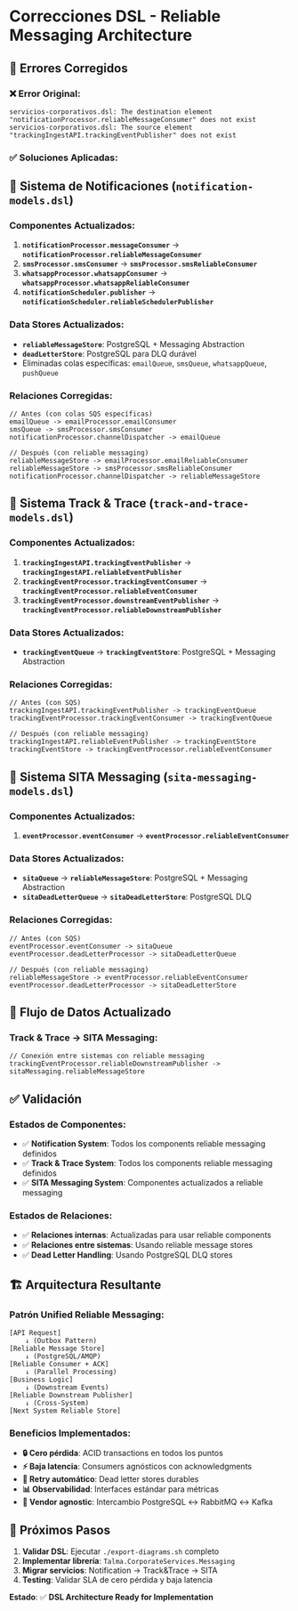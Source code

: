 # Correcciones DSL - Reliable Messaging Architecture

## 🔧 Errores Corregidos

### ❌ Error Original:
```
servicios-corporativos.dsl: The destination element "notificationProcessor.reliableMessageConsumer" does not exist
servicios-corporativos.dsl: The source element "trackingIngestAPI.trackingEventPublisher" does not exist
```

### ✅ Soluciones Aplicadas:

## 📄 Sistema de Notificaciones (`notification-models.dsl`)

### Componentes Actualizados:
1. **`notificationProcessor.messageConsumer`** → **`notificationProcessor.reliableMessageConsumer`**
2. **`smsProcessor.smsConsumer`** → **`smsProcessor.smsReliableConsumer`**
3. **`whatsappProcessor.whatsappConsumer`** → **`whatsappProcessor.whatsappReliableConsumer`**
4. **`notificationScheduler.publisher`** → **`notificationScheduler.reliableSchedulerPublisher`**

### Data Stores Actualizados:
- **`reliableMessageStore`**: PostgreSQL + Messaging Abstraction
- **`deadLetterStore`**: PostgreSQL para DLQ durável
- Eliminadas colas específicas: `emailQueue`, `smsQueue`, `whatsappQueue`, `pushQueue`

### Relaciones Corregidas:
```dsl
// Antes (con colas SQS específicas)
emailQueue -> emailProcessor.emailConsumer
smsQueue -> smsProcessor.smsConsumer
notificationProcessor.channelDispatcher -> emailQueue

// Después (con reliable messaging)
reliableMessageStore -> emailProcessor.emailReliableConsumer
reliableMessageStore -> smsProcessor.smsReliableConsumer
notificationProcessor.channelDispatcher -> reliableMessageStore
```

## 📄 Sistema Track & Trace (`track-and-trace-models.dsl`)

### Componentes Actualizados:
1. **`trackingIngestAPI.trackingEventPublisher`** → **`trackingIngestAPI.reliableEventPublisher`**
2. **`trackingEventProcessor.trackingEventConsumer`** → **`trackingEventProcessor.reliableEventConsumer`**
3. **`trackingEventProcessor.downstreamEventPublisher`** → **`trackingEventProcessor.reliableDownstreamPublisher`**

### Data Stores Actualizados:
- **`trackingEventQueue`** → **`trackingEventStore`**: PostgreSQL + Messaging Abstraction

### Relaciones Corregidas:
```dsl
// Antes (con SQS)
trackingIngestAPI.trackingEventPublisher -> trackingEventQueue
trackingEventProcessor.trackingEventConsumer -> trackingEventQueue

// Después (con reliable messaging)
trackingIngestAPI.reliableEventPublisher -> trackingEventStore
trackingEventStore -> trackingEventProcessor.reliableEventConsumer
```

## 📄 Sistema SITA Messaging (`sita-messaging-models.dsl`)

### Componentes Actualizados:
1. **`eventProcessor.eventConsumer`** → **`eventProcessor.reliableEventConsumer`**

### Data Stores Actualizados:
- **`sitaQueue`** → **`reliableMessageStore`**: PostgreSQL + Messaging Abstraction
- **`sitaDeadLetterQueue`** → **`sitaDeadLetterStore`**: PostgreSQL DLQ

### Relaciones Corregidas:
```dsl
// Antes (con SQS)
eventProcessor.eventConsumer -> sitaQueue
eventProcessor.deadLetterProcessor -> sitaDeadLetterQueue

// Después (con reliable messaging)
reliableMessageStore -> eventProcessor.reliableEventConsumer
eventProcessor.deadLetterProcessor -> sitaDeadLetterStore
```

## 🔗 Flujo de Datos Actualizado

### Track & Trace → SITA Messaging:
```dsl
// Conexión entre sistemas con reliable messaging
trackingEventProcessor.reliableDownstreamPublisher -> sitaMessaging.reliableMessageStore
```

## ✅ Validación

### Estados de Componentes:
- ✅ **Notification System**: Todos los components reliable messaging definidos
- ✅ **Track & Trace System**: Todos los components reliable messaging definidos
- ✅ **SITA Messaging System**: Componentes actualizados a reliable messaging

### Estados de Relaciones:
- ✅ **Relaciones internas**: Actualizadas para usar reliable components
- ✅ **Relaciones entre sistemas**: Usando reliable message stores
- ✅ **Dead Letter Handling**: Usando PostgreSQL DLQ stores

## 🏗️ Arquitectura Resultante

### Patrón Unified Reliable Messaging:
```
[API Request]
    ↓ (Outbox Pattern)
[Reliable Message Store]
    ↓ (PostgreSQL/AMQP)
[Reliable Consumer + ACK]
    ↓ (Parallel Processing)
[Business Logic]
    ↓ (Downstream Events)
[Reliable Downstream Publisher]
    ↓ (Cross-System)
[Next System Reliable Store]
```

### Beneficios Implementados:
- **🔒 Cero pérdida**: ACID transactions en todos los puntos
- **⚡ Baja latencia**: Consumers agnósticos con acknowledgments
- **🔄 Retry automático**: Dead letter stores durables
- **📊 Observabilidad**: Interfaces estándar para métricas
- **🔧 Vendor agnostic**: Intercambio PostgreSQL ↔ RabbitMQ ↔ Kafka

## 📝 Próximos Pasos

1. **Validar DSL**: Ejecutar `./export-diagrams.sh` completo
2. **Implementar librería**: `Talma.CorporateServices.Messaging`
3. **Migrar servicios**: Notification → Track&Trace → SITA
4. **Testing**: Validar SLA de cero pérdida y baja latencia

**Estado**: ✅ **DSL Architecture Ready for Implementation**
